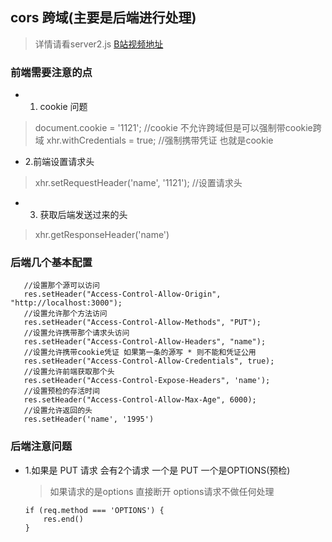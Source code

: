 ## cors 跨域(主要是后端进行处理)
> 详情请看server2.js [B站视频地址](https://www.bilibili.com/video/av31173487?t=2151)

### 前端需要注意的点
 * 1. cookie 问题
 > document.cookie = '1121'; //cookie 不允许跨域但是可以强制带cookie跨域
 > xhr.withCredentials = true; //强制携带凭证 也就是cookie
 * 2.前端设置请求头
 > xhr.setRequestHeader('name', '1121'); //设置请求头
 * 3. 获取后端发送过来的头
 > xhr.getResponseHeader('name')

 ### 后端几个基本配置
 ```
    //设置那个源可以访问
    res.setHeader("Access-Control-Allow-Origin", "http://localhost:3000");
    //设置允许那个方法访问
    res.setHeader("Access-Control-Allow-Methods", "PUT");
    //设置允许携带那个请求头访问
    res.setHeader("Access-Control-Allow-Headers", "name");
    //设置允许携带cookie凭证 如果第一条的源写 * 则不能和凭证公用
    res.setHeader("Access-Control-Allow-Credentials", true);
    //设置允许前端获取那个头
    res.setHeader("Access-Control-Expose-Headers", 'name');
    //设置预检的存活时间
    res.setHeader("Access-Control-Allow-Max-Age", 6000);
    //设置允许返回的头
    res.setHeader('name', '1995')
 ```
### 后端注意问题
* 1.如果是 PUT 请求 会有2个请求 一个是 PUT 一个是OPTIONS(预检)
    > 如果请求的是options 直接断开 options请求不做任何处理
    ```
    if (req.method === 'OPTIONS') {
        res.end()
    }
    ```